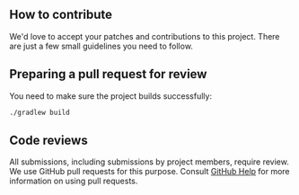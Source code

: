## How to contribute

We'd love to accept your patches and contributions to this project. There are just a few small guidelines you need to follow.

## Preparing a pull request for review

You need to make sure the project builds successfully:

```bash
./gradlew build
```

## Code reviews

All submissions, including submissions by project members, require review. We use GitHub pull requests for this purpose. Consult [GitHub Help](https://docs.github.com/en/github/collaborating-with-pull-requests/proposing-changes-to-your-work-with-pull-requests/about-pull-requests) for more information on using pull requests.

